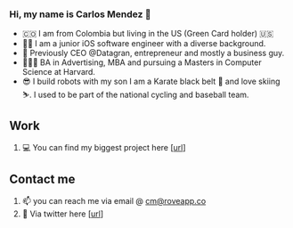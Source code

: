 ### Hi, my name is Carlos Mendez :wave:

- 🇨🇴 I am from Colombia but living in the US (Green Card holder) 🇺🇸
- 🤹🏻 I am a junior iOS software engineer with a diverse background.
- 🚀 Previously CEO @Datagran, entrepreneur and mostly a business guy.
- 👨🏼‍🎓 BA in Advertising, MBA and pursuing a Masters in Computer Science at Harvard.
- 😎 I build robots with my son I am a Karate black belt :martial_arts_uniform: and love skiing :skier:. I used to be part of the national cycling and baseball team.

## Work

1. :computer: You can find my biggest project here [[url](https://apps.apple.com/us/app/roveapp/id1549314575)]

## Contact me
1. :mailbox: you can reach me via email @ cm@roveapp.co
2. 🐥 Via twitter here [[url](https://twitter.com/charlesmendez)]

